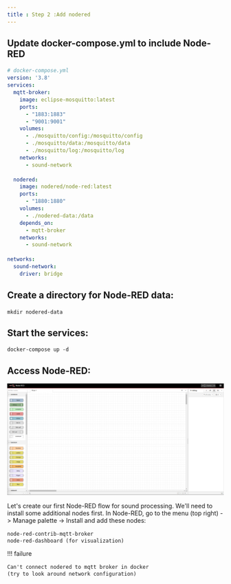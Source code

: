 ```yaml
---
title : Step 2 :Add nodered 
---
```


## Update docker-compose.yml to include Node-RED
```yml
# docker-compose.yml
version: '3.8'
services:
  mqtt-broker:
    image: eclipse-mosquitto:latest
    ports:
      - "1883:1883"
      - "9001:9001"
    volumes:
      - ./mosquitto/config:/mosquitto/config
      - ./mosquitto/data:/mosquitto/data
      - ./mosquitto/log:/mosquitto/log
    networks:
      - sound-network

  nodered:
    image: nodered/node-red:latest
    ports:
      - "1880:1880"
    volumes:
      - ./nodered-data:/data
    depends_on:
      - mqtt-broker
    networks:
      - sound-network

networks:
  sound-network:
    driver: bridge
```

## Create a directory for Node-RED data:
```
mkdir nodered-data
```

## Start the services:
```
docker-compose up -d
```

## Access Node-RED:
![](../assets/practice1-mqtt/node-red.png)

Let's create our first Node-RED flow for sound processing. We'll need to install some additional nodes first. In Node-RED, go to the menu (top right) -> Manage palette -> Install and add these nodes:

```
node-red-contrib-mqtt-broker 
node-red-dashboard (for visualization)
```

!!! failure

    Can't connect nodered to mqtt broker in docker
    (try to look around network configuration)
